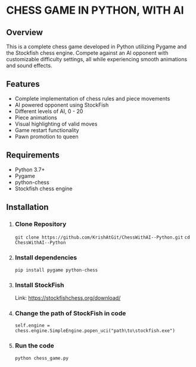 # CHESS GAME IN PYTHON, WITH AI
## Overview
This is a complete chess game developed in Python utilizing Pygame and the Stockfish chess engine. Compete against an AI opponent with customizable difficulty settings, all while experiencing smooth animations and sound effects.

## Features
- Complete implementation of chess rules and piece movements
- AI powered opponent using StockFish
- Different levels of AI, 0 - 20
- Piece animations
- Visual highlighting of valid moves
- Game restart functionality
- Pawn promotion to queen

## Requirements
- Python 3.7+
- Pygame
- python-chess
- Stockfish chess engine

## Installation
1. ### Clone Repository
    ```git clone https://github.com/KrishAtGit/ChessWithAI--Python.git```
    ```cd ChessWithAI--Python```

2.  ### Install dependencies
    ```pip install pygame python-chess```

3. ### Install StockFish
    Link: https://stockfishchess.org/download/

4. ### Change the path of StockFish in code
    ```self.engine = chess.engine.SimpleEngine.popen_uci("path\to\stockfish.exe")```
5. ### Run the code
    ```python chess_game.py```
